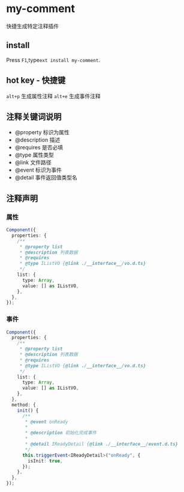 # my-comment

快捷生成特定注释插件

## install

Press `F1`,type`ext install my-comment`.

## hot key - 快捷键

`alt+p` 生成属性注释
`alt+e` 生成事件注释

## 注释关键词说明

- @property 标识为属性
- @description 描述
- @requires 是否必填
- @type 属性类型
- @link 文件路径
- @event 标识为事件
- @detail 事件返回值类型名

## 注释声明

### 属性

```ts
Component({
  properties: {
    /**
     * @property list
     * @description 列表数据
     * @requires
     * @type IListVO {@link ./__interface__/vo.d.ts}
     */
    list: {
      type: Array,
      value: [] as IListVO,
    },
  },
});
```

### 事件

```ts
Component({
  properties: {
    /**
     * @property list
     * @description 列表数据
     * @requires
     * @type IListVO {@link ./__interface__/vo.d.ts}
     */
    list: {
      type: Array,
      value: [] as IListVO,
    },
  },
  method: {
    init() {
      /**
       * @event onReady
       *
       * @description 初始化完成事件
       *
       * @detail IReadyDetail {@link ./__interface__/event.d.ts}
       */
      this.triggerEvent<IReadyDetail>("onReady", {
        isInit: true,
      });
    },
  },
});
```
